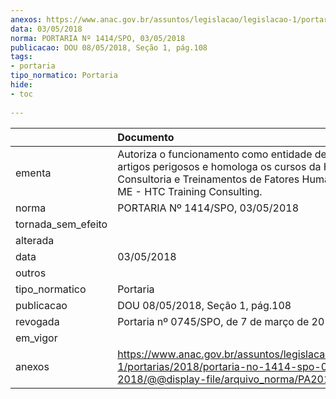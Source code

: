 ```yaml
---
anexos: https://www.anac.gov.br/assuntos/legislacao/legislacao-1/portarias/2018/portaria-no-1414-spo-03-05-2018/@@display-file/arquivo_norma/PA2018-1414.pdf
data: 03/05/2018
norma: PORTARIA Nº 1414/SPO, 03/05/2018
publicacao: DOU 08/05/2018, Seção 1, pág.108
tags:
- portaria
tipo_normatico: Portaria
hide: 
- toc 
 
---
```


|                    | Documento                                                                                                                                                                           |
|:-------------------|:------------------------------------------------------------------------------------------------------------------------------------------------------------------------------------|
| ementa             | Autoriza o funcionamento como entidade de ensino de artigos perigosos e homologa os cursos da HTC Consultoria e Treinamentos de Fatores Humanos Ltda. ME - HTC Training Consulting. |
| norma              | PORTARIA Nº 1414/SPO, 03/05/2018                                                                                                                                                    |
| tornada_sem_efeito |                                                                                                                                                                                     |
| alterada           |                                                                                                                                                                                     |
| data               | 03/05/2018                                                                                                                                                                          |
| outros             |                                                                                                                                                                                     |
| tipo_normatico     | Portaria                                                                                                                                                                            |
| publicacao         | DOU 08/05/2018, Seção 1, pág.108                                                                                                                                                    |
| revogada           | Portaria nº 0745/SPO, de 7 de março de 2019.                                                                                                                                        |
| em_vigor           |                                                                                                                                                                                     |
| anexos             | https://www.anac.gov.br/assuntos/legislacao/legislacao-1/portarias/2018/portaria-no-1414-spo-03-05-2018/@@display-file/arquivo_norma/PA2018-1414.pdf                                |